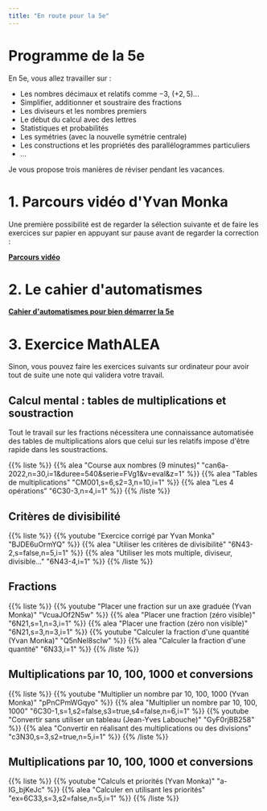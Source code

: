 ```yaml
---
title: "En route pour la 5e"
---
```



# Programme de la 5e

En 5e, vous allez travailler sur : 

- Les nombres décimaux et relatifs comme  $- 3$, $(+2,5)$...
- Simplifier, additionner et soustraire des fractions
- Les diviseurs et les nombres premiers 
- Le début du calcul avec des lettres
- Statistiques et probabilités
- Les symétries (avec la nouvelle symétrie centrale)
- Les constructions et les propriétés des parallélogrammes particuliers
- ...

Je vous propose trois manières de réviser pendant les vacances.

# 1. Parcours vidéo d'Yvan Monka

Une première possibilité est de regarder la sélection suivante et de faire les exercices sur papier en appuyant sur pause avant de regarder la correction : 


<a  href="https://www.maths-et-tiques.fr/index.php/prepare-ton-entree-en-5e
" target="_blank" >
  	<i class="large black globe icon"></i><b> Parcours vidéo</b>
</a>


<div class="ui hidden divider"></div>
<div class="ui hidden divider"></div>

# 2. Le cahier d'automatismes

<a  href="./cahier5e.pdf" target="_blank" >
  	<i class="large black file pdf outline icon"></i><b> Cahier d'automatismes pour bien démarrer la 5e</b>
</a>

<div class="ui hidden divider"></div>
<div class="ui hidden divider"></div>

# 3. Exercice MathALEA

Sinon, vous pouvez faire les exercices suivants sur ordinateur pour avoir tout de suite une note qui validera votre travail.


## Calcul mental : tables de multiplications et soustraction

Tout le travail sur les fractions nécessitera une connaissance automatisée des tables de multiplications alors que celui sur les relatifs impose d'être rapide dans les soustractions.

{{% liste %}}
{{% alea "Course aux nombres (9 minutes)" "can6a-2022,n=30,i=1&duree=540&serie=FVg1&v=eval&z=1"  %}}
{{% alea "Tables de multiplications" "CM001,s=6,s2=3,n=10,i=1"  %}}
{{% alea "Les 4 opérations" "6C30-3,n=4,i=1"  %}}
{{% /liste %}}

## Critères de divisibilité

{{% liste %}}
{{% youtube "Exercice corrigé par Yvan Monka" "BJDE6uOrmYQ" %}}
{{% alea "Utiliser les critères de divisibilité" "6N43-2,s=false,n=5,i=1"  %}}
{{% alea "Utiliser les mots multiple, diviseur, divisible..." "6N43-4,i=1"  %}}
{{% /liste %}}

## Fractions

{{% liste %}}
{{% youtube "Placer une fraction sur un axe graduée (Yvan Monka)" "VcuaJOf2N5w" %}}
{{% alea "Placer une fraction (zéro visible)" "6N21,s=1,n=3,i=1"  %}}
{{% alea "Placer une fraction (zéro non visible)" "6N21,s=3,n=3,i=1"  %}}
{{% youtube "Calculer la fraction d'une quantité (Yvan Monka)" "Q5nNel8scIw" %}}
{{% alea "Calculer la fraction d'une quantité" "6N33,i=1"  %}}
{{% /liste %}}

## Multiplications par 10, 100, 1000 et conversions

{{% liste %}}
{{% youtube "Multiplier un nombre par 10, 100, 1000 (Yvan Monka)" "pPnCPmWGqyo" %}}
{{% alea "Multiplier un nombre par 10, 100, 1000" "6C30-1,s=1,s2=false,s3=true,s4=false,n=6,i=1"  %}}
{{% youtube "Convertir sans utiliser un tableau (Jean-Yves Labouche)" "GyF0rjBB258" %}}
{{% alea "Convertir en réalisant des multiplications ou des divisions" "c3N30,s=3,s2=true,n=5,i=1"  %}}
{{% /liste %}}

## Multiplications par 10, 100, 1000 et conversions

{{% liste %}}
{{% youtube "Calculs et priorités (Yvan Monka)" "a-IG_bjKeJc" %}}
{{% alea "Calculer en utilisant les priorités" "ex=6C33,s=3,s2=false,n=5,i=1"  %}}
{{% /liste %}}


